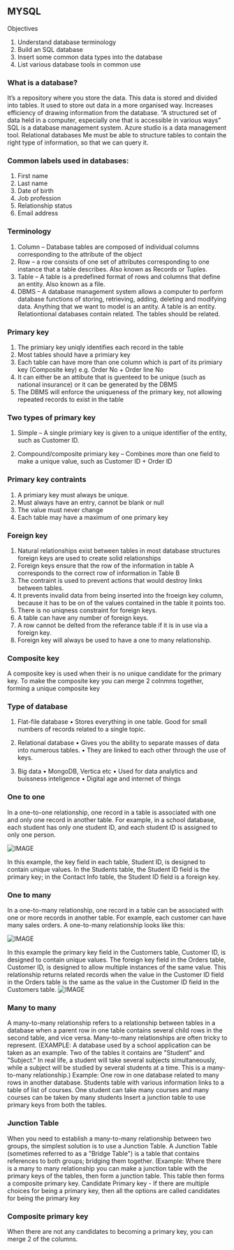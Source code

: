 ## MYSQL
Objectives
1. Understand database terminology
2. Build an SQL database
3. Insert some common data types into the database
4. List various database tools in common use

### What is a database?

It’s a repository where you store the data. This data is stored and divided into tables. It used to store out data in a more organised way. Increases efficiency of drawing information from the database.
“A structured set of data held in a computer, especially one that is accessible in various ways”
SQL is a database management system. Azure studio is a data management tool.
Relational databases 
Me must be able to structure tables to contain the right type of information, so that we can query it.

### Common labels used in databases:
1. First name
2. Last name
3. Date of birth
4. Job profession
5. Relationship status
6. Email address

### Terminology
1. Column – Database tables are composed of individual columns corresponding to the attribute of the object
2. Row – a row consists of one set of attributes corresponding to one instance that a table describes. Also known as Records or Tuples.
3. Table – A table is a predefined format of rows and columns that define an entity. Also known as a file.
4. DBMS – A database management system allows a computer to perform database functions of storing, retrieving, adding, deleting and modifying data.
Anything that we want to model is an antity. A table is an entity.
Relationtional databases contain related. The tables should be related.

### Primary key 
1. The primiary key uniqly identifies each record in the table
2. Most tables should have a primiary key
3. Each table can have more than one column which is part of its primiary key (Composite key) e.g. Order No + Order line No
4. It can either be an attibute that is guenteed to be unique (such as national insurance) or it can be generated by the DBMS
5. The DBMS will enforce the uniqueness of the primary key, not allowing repeated records to exist in the table

### Two types of primary key

1. Simple – A single primiary key is given to a unique identifier of the entity, such as Customer ID.

2. Compound/composite primiary key – Combines more than one field to make a unique value, such as Customer ID + Order ID


### Primary key contraints
1. A primiary key must always be unique.
2. Must always have an entry, cannot be blank or null
3. The value must never change
4. Each table may have a maximum of one primary key

### Foreign key
1. Natural relationships exist between tables in most database structures foreign keys are used to create solid relationships
2. Foreign keys ensure that the row of the information in table A corresponds to the correct row of information in Table B
3. The contraint is used to prevent actions that would destroy links between tables.
4. It prevents invalid data from being inserted into the froeign key column, because it has to be on of the values contained in the table it points too.
5. There is no uniqness constraint for foreign keys.
6. A table can have any number of foreign keys.
7. A row cannot be delted from the referance table if it is in use via a foreign key.
8. Foreign key will always be used to have a one to many relationship.

### Composite key
A composite key is used when their is no unique candidate for the primary key. To make the composite key you can merge 2 colnmns together, forming a unique composite key

### Type of database
1. Flat-file database
•  Stores everything in one table. Good for small numbers of records related to a single topic.

2. Relational database 
•  Gives you the ability to separate masses of data into numerous tables.
•  They are linked to each other through the use of keys.

3. Big data
•  MongoDB, Vertica etc
•  Used for data analytics and buissness inteligence
•  Digital age and internet of things


### One to one
In a one-to-one relationship, one record in a table is associated with one and only one record in another table. For example, in a school database, each student has only one student ID, and each student ID is assigned to only one person.

![IMAGE](https://fmhelp.filemaker.com/help/18/fmp/en/FMP_Help/images/one-to-one.png)

In this example, the key field in each table, Student ID, is designed to contain unique values. In the Students table, the Student ID field is the primary key; in the Contact Info table, the Student ID field is a foreign key.

### One to many
In a one-to-many relationship, one record in a table can be associated with one or more records in another table. For example, each customer can have many sales orders.
A one-to-many relationship looks like this:

![IMAGE](https://fmhelp.filemaker.com/help/18/fmp/en/FMP_Help/images/one-to-many.png)

In this example the primary key field in the Customers table, Customer ID, is designed to contain unique values. The foreign key field in the Orders table, Customer ID, is designed to allow multiple instances of the same value.
This relationship returns related records when the value in the Customer ID field in the Orders table is the same as the value in the Customer ID field in the Customers table.
![IMAGE](https://fmhelp.filemaker.com/help/18/fmp/en/FMP_Help/images/relational.07.04.2.png)

### Many to many
A many-to-many relationship refers to a relationship between tables in a database when a parent row in one table contains several child rows in the second table, and vice versa. Many-to-many relationships are often tricky to represent. (EXAMPLE: A database used by a school application can be taken as an example. Two of the tables it contains are "Student" and "Subject." In real life, a student will take several subjects simultaneously, while a subject will be studied by several students at a time. This is a many-to-many relationship.)
Example: One row in one database related to many rows in another database.
Students table with various information links to a table of list of courses. One student can take many courses and many courses can be taken by many students
Insert a junction table to use primary keys from both the tables.

### Junction Table 
When you need to establish a many-to-many relationship between two groups, the simplest solution is to use a Junction Table.
A Junction Table (sometimes referred to as a "Bridge Table") is a table that contains references to both groups; bridging them together. (Example: Where there is a many to many relationship you can make a junction table with the primary keys of the tables, then form a junction table. This table then forms a composite primary key.
Candidate Primary key - If there are multiple choices for being a primary key, then all the options are called candidates for being the primary key

### Composite primary key
When there are not any candidates to becoming a primary key, you can merge 2 of the columns. 

